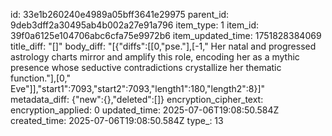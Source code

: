 id: 33e1b260240e4989a05bff3641e29975
parent_id: 9deb3dff2a30495ab4b002a27e91a796
item_type: 1
item_id: 39f0a6125e104706abc6cfa75e9972b6
item_updated_time: 1751828384069
title_diff: "[]"
body_diff: "[{\"diffs\":[[0,\"pse.\"],[-1,\" Her natal and progressed astrology charts mirror and amplify this role, encoding her as a mythic presence whose seductive contradictions crystallize her thematic function.\"],[0,\" Eve\"]],\"start1\":7093,\"start2\":7093,\"length1\":180,\"length2\":8}]"
metadata_diff: {"new":{},"deleted":[]}
encryption_cipher_text: 
encryption_applied: 0
updated_time: 2025-07-06T19:08:50.584Z
created_time: 2025-07-06T19:08:50.584Z
type_: 13